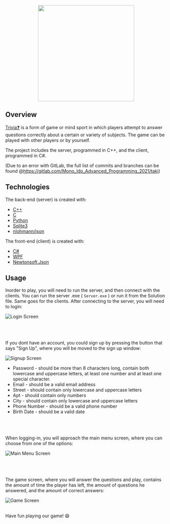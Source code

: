 <p align="center">
  <img src=https://user-images.githubusercontent.com/69368659/166495768-f954f820-2681-4ebf-9c92-ebf6cbbf9065.png height="300" width="300">
</p>

## Overview
[Trivia❓](https://en.wikipedia.org/wiki/Trivia) is a form of game or mind sport in which players attempt to answer 
questions correctly about a certain or variety of subjects. The game can be played with other players or by yourself.

The project includes the server, programmed in C++, and the client, programmed in C#.

(Due to an error with GitLab, the full list of commits and branches can be found @https://gitlab.com/Mono_Ido_Advanced_Programming_2021/taki)

## Technologies

The back-end (server) is created with:
* [C++](https://isocpp.org/)
* [C](https://www.gnu.org/software/gnu-c-manual/)
* [Python](https://www.python.org/)
* [Sqlite3](https://www.sqlite.org/index.html)
* [nlohmann/json](https://github.com/nlohmann/json)

The front-end (client) is created with:
* [C#](https://docs.microsoft.com/en-us/dotnet/csharp/)
* [WPF](https://docs.microsoft.com/en-us/dotnet/desktop/wpf/?view=netdesktop-5.0)
* [Newtonsoft.Json](https://www.newtonsoft.com/json)

## Usage

Inorder to play, you will need to run the server, and then connect with the clients.
You can run the server .exe ( ```Server.exe``` ) or run it from the Solution file. Same goes for the clients.
After connecting to the server, you will need to login:

<img src="https://i.imgur.com/zuKZnt1.png" alt="Login Screen">
<br><br/>
<br><br/>

If you dont have an account, you could sign up by pressing the button that says "Sign Up",
where you will be moved to the sign up window:

<img src="https://i.imgur.com/eUMj4n0.png" alt="Signup Screen">

* Password     - should be more than 8 characters long, contain both lowercase and uppercase letters, at least one number and at least one special character.
* Email        - should be a valid email address
* Street       - should contain only lowercase and uppercase letters
* Apt          - should contain only numbers
* City         - should contain only lowercase and uppercase letters
* Phone Number - should be a valid phone number
* Birth Date   - should be a valid date
<br><br/>
<br><br/>


When logging-in, you will approach the main menu screen, where you can choose from one of the options:

<img src="https://i.imgur.com/7yTKpPh.png" alt="Main Menu Screen">
<br><br/>
<br><br/>

The game screen, where you will answer the questions and play, contains the amount of time the player has left, 
the amount of questions he answered, and the amount of correct answers:

<img src="https://i.imgur.com/8tqFGnt.png" alt="Game Screen">
<br><br/>

Have fun playing our game! 😄

## 
